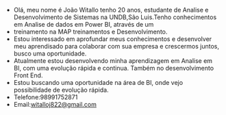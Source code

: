 - Olá, meu nome é João Witallo tenho 20 anos, estudante de Analise e Desenvolvimento de Sistemas na UNDB,São Luis.Tenho conhecimentos em Analise de dados em Power BI, através de um
- treinamento na MAP treinamentos e Desenvolvimento.
- Estou interessado em aprofundar meus conhecimentos e desenvolver meu aprendisado para colaborar com sua empresa e crescermos juntos, busco uma oportunidade.
- Atualmente estou desenvolvendo minha aprendizagem em Analise em BI, com uma evolução rápida e continua. Também no desenvolvimento Front End.
- Estou buscando uma oportunidade na área de BI, onde vejo possibilidade de evolução rápida.
- Telefone:98991752871
- Email:witalloj822@gmail.com

<!---
joaowitallo/joaowitallo is a ✨ special ✨ repository because its `README.md` (this file) appears on your GitHub profile.
You can click the Preview link to take a look at your changes.
--->
